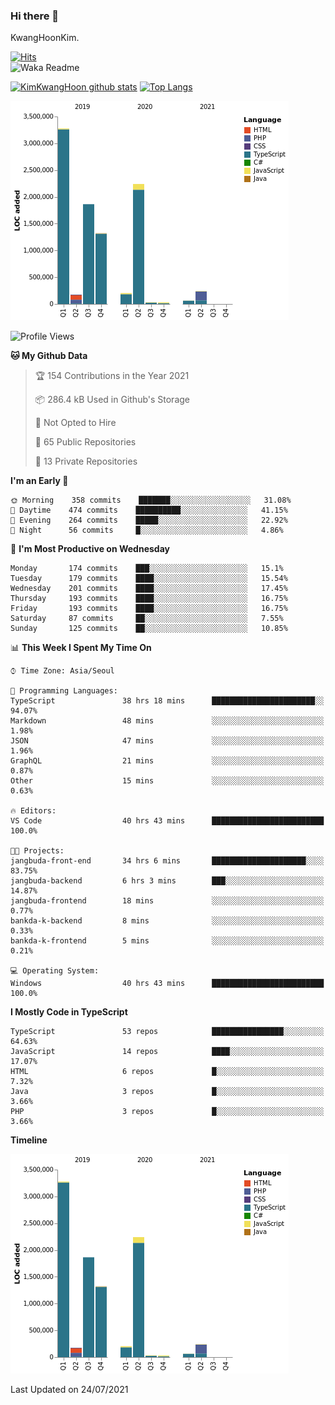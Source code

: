 ### Hi there 👋

KwangHoonKim.

[![Hits](https://hits.seeyoufarm.com/api/count/incr/badge.svg?url=https%3A%2F%2Fgithub.com%2Frhkdgns95)](https://hits.seeyoufarm.com)  
![Waka Readme](https://github.com/rhkdgns95/rhkdgns95/workflows/Waka%20Readme/badge.svg)

[![KimKwangHoon github stats](https://github-readme-stats.vercel.app/api?username=rhkdgns95&show_icons=true)](https://github.com/rhkdgns95/github-readme-stats)   [![Top Langs](https://github-readme-stats.vercel.app/api/top-langs/?username=rhkdgns95&layout=compact)](https://github.com/rhkdgns95/github-readme-stats)   


![Chart not found](https://raw.githubusercontent.com/rhkdgns95/rhkdgns95/master/charts/bar_graph.png) 



<!--START_SECTION:waka-->
![Profile Views](http://img.shields.io/badge/Profile%20Views-2-blue)

**🐱 My Github Data** 

> 🏆 154 Contributions in the Year 2021
 > 
> 📦 286.4 kB Used in Github's Storage 
 > 
> 🚫 Not Opted to Hire
 > 
> 📜 65 Public Repositories 
 > 
> 🔑 13 Private Repositories  
 > 
**I'm an Early 🐤** 

```text
🌞 Morning    358 commits    ███████░░░░░░░░░░░░░░░░░░   31.08% 
🌆 Daytime    474 commits    ██████████░░░░░░░░░░░░░░░   41.15% 
🌃 Evening    264 commits    █████░░░░░░░░░░░░░░░░░░░░   22.92% 
🌙 Night      56 commits     █░░░░░░░░░░░░░░░░░░░░░░░░   4.86%

```
📅 **I'm Most Productive on Wednesday** 

```text
Monday       174 commits    ███░░░░░░░░░░░░░░░░░░░░░░   15.1% 
Tuesday      179 commits    ████░░░░░░░░░░░░░░░░░░░░░   15.54% 
Wednesday    201 commits    ████░░░░░░░░░░░░░░░░░░░░░   17.45% 
Thursday     193 commits    ████░░░░░░░░░░░░░░░░░░░░░   16.75% 
Friday       193 commits    ████░░░░░░░░░░░░░░░░░░░░░   16.75% 
Saturday     87 commits     ██░░░░░░░░░░░░░░░░░░░░░░░   7.55% 
Sunday       125 commits    ██░░░░░░░░░░░░░░░░░░░░░░░   10.85%

```


📊 **This Week I Spent My Time On** 

```text
⌚︎ Time Zone: Asia/Seoul

💬 Programming Languages: 
TypeScript               38 hrs 18 mins      ███████████████████████░░   94.07% 
Markdown                 48 mins             ░░░░░░░░░░░░░░░░░░░░░░░░░   1.98% 
JSON                     47 mins             ░░░░░░░░░░░░░░░░░░░░░░░░░   1.96% 
GraphQL                  21 mins             ░░░░░░░░░░░░░░░░░░░░░░░░░   0.87% 
Other                    15 mins             ░░░░░░░░░░░░░░░░░░░░░░░░░   0.63%

🔥 Editors: 
VS Code                  40 hrs 43 mins      █████████████████████████   100.0%

🐱‍💻 Projects: 
jangbuda-front-end       34 hrs 6 mins       █████████████████████░░░░   83.75% 
jangbuda-backend         6 hrs 3 mins        ███░░░░░░░░░░░░░░░░░░░░░░   14.87% 
jangbuda-frontend        18 mins             ░░░░░░░░░░░░░░░░░░░░░░░░░   0.77% 
bankda-k-backend         8 mins              ░░░░░░░░░░░░░░░░░░░░░░░░░   0.33% 
bankda-k-frontend        5 mins              ░░░░░░░░░░░░░░░░░░░░░░░░░   0.21%

💻 Operating System: 
Windows                  40 hrs 43 mins      █████████████████████████   100.0%

```

**I Mostly Code in TypeScript** 

```text
TypeScript               53 repos            ████████████████░░░░░░░░░   64.63% 
JavaScript               14 repos            ████░░░░░░░░░░░░░░░░░░░░░   17.07% 
HTML                     6 repos             █░░░░░░░░░░░░░░░░░░░░░░░░   7.32% 
Java                     3 repos             █░░░░░░░░░░░░░░░░░░░░░░░░   3.66% 
PHP                      3 repos             █░░░░░░░░░░░░░░░░░░░░░░░░   3.66%

```


**Timeline**

![Chart not found](https://raw.githubusercontent.com/rhkdgns95/rhkdgns95/master/charts/bar_graph.png) 


 Last Updated on 24/07/2021
<!--END_SECTION:waka-->
